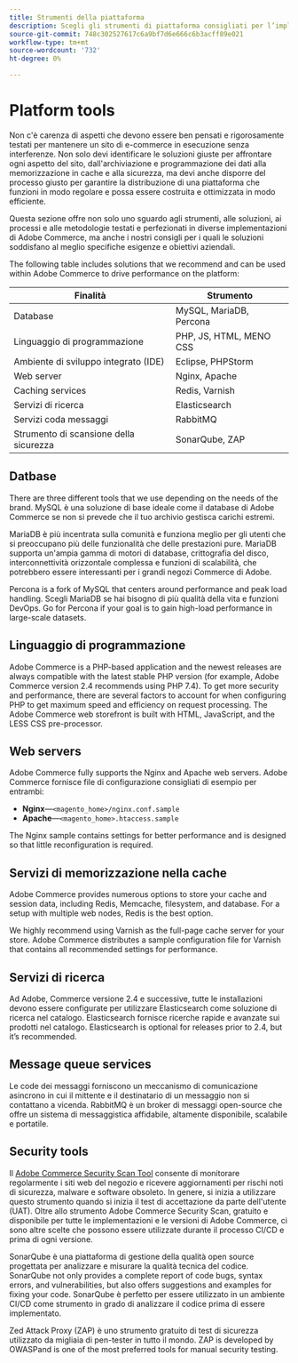 ```yaml
---
title: Strumenti della piattaforma
description: Scegli gli strumenti di piattaforma consigliati per l’implementazione di Adobe Commerce.
source-git-commit: 748c302527617c6a9bf7d6e666c6b3acff89e021
workflow-type: tm+mt
source-wordcount: '732'
ht-degree: 0%

---
```



# Platform tools

Non c&#39;è carenza di aspetti che devono essere ben pensati e rigorosamente testati per mantenere un sito di e-commerce in esecuzione senza interferenze. Non solo devi identificare le soluzioni giuste per affrontare ogni aspetto del sito, dall&#39;archiviazione e programmazione dei dati alla memorizzazione in cache e alla sicurezza, ma devi anche disporre del processo giusto per garantire la distribuzione di una piattaforma che funzioni in modo regolare e possa essere costruita e ottimizzata in modo efficiente.

Questa sezione offre non solo uno sguardo agli strumenti, alle soluzioni, ai processi e alle metodologie testati e perfezionati in diverse implementazioni di Adobe Commerce, ma anche i nostri consigli per i quali le soluzioni soddisfano al meglio specifiche esigenze e obiettivi aziendali.

The following table includes solutions that we recommend and can be used within Adobe Commerce to drive performance on the platform:

| Finalità | Strumento |
|------------------------------------------|-------------------------|
| Database | MySQL, MariaDB, Percona |
| Linguaggio di programmazione | PHP, JS, HTML, MENO CSS |
| Ambiente di sviluppo integrato (IDE) | Eclipse, PHPStorm |
| Web server | Nginx, Apache |
| Caching services | Redis, Varnish |
| Servizi di ricerca | Elasticsearch |
| Servizi coda messaggi | RabbitMQ |
| Strumento di scansione della sicurezza | SonarQube, ZAP |

## Datbase

There are three different tools that we use depending on the needs of the brand. MySQL è una soluzione di base ideale come il database di Adobe Commerce se non si prevede che il tuo archivio gestisca carichi estremi.

MariaDB è più incentrata sulla comunità e funziona meglio per gli utenti che si preoccupano più delle funzionalità che delle prestazioni pure. MariaDB supporta un&#39;ampia gamma di motori di database, crittografia del disco, interconnettività orizzontale complessa e funzioni di scalabilità, che potrebbero essere interessanti per i grandi negozi Commerce di Adobe.

Percona is a fork of MySQL that centers around performance and peak load handling. Scegli MariaDB se hai bisogno di più qualità della vita e funzioni DevOps. Go for Percona if your goal is to gain high-load performance in large-scale datasets.

## Linguaggio di programmazione

Adobe Commerce is a PHP-based application and the newest releases are always compatible with the latest stable PHP version (for example, Adobe Commerce version 2.4 recommends using PHP 7.4). To get more security and performance, there are several factors to account for when configuring PHP to get maximum speed and efficiency on request processing. The Adobe Commerce web storefront is built with HTML, JavaScript, and the LESS CSS pre-processor.

## Web servers

Adobe Commerce fully supports the Nginx and Apache web servers. Adobe Commerce fornisce file di configurazione consigliati di esempio per entrambi:

- **Nginx**—`<magento_home>/nginx.conf.sample`
- **Apache**—`<magento_home>.htaccess.sample`

The Nginx sample contains settings for better performance and is designed so that little reconfiguration is required.

## Servizi di memorizzazione nella cache

Adobe Commerce provides numerous options to store your cache and session data, including Redis, Memcache, filesystem, and database. For a setup with multiple web nodes, Redis is the best option.

We highly recommend using Varnish as the full-page cache server for your store. Adobe Commerce distributes a sample configuration file for Varnish that contains all recommended settings for performance.

## Servizi di ricerca

Ad Adobe, Commerce versione 2.4 e successive, tutte le installazioni devono essere configurate per utilizzare Elasticsearch come soluzione di ricerca nel catalogo. Elasticsearch fornisce ricerche rapide e avanzate sui prodotti nel catalogo. Elasticsearch is optional for releases prior to 2.4, but it’s recommended.

## Message queue services

Le code dei messaggi forniscono un meccanismo di comunicazione asincrono in cui il mittente e il destinatario di un messaggio non si contattano a vicenda. RabbitMQ è un broker di messaggi open-source che offre un sistema di messaggistica affidabile, altamente disponibile, scalabile e portatile.

## Security tools

Il [Adobe Commerce Security Scan Tool](https://docs.magento.com/user-guide/magento/security-scan.html) consente di monitorare regolarmente i siti web del negozio e ricevere aggiornamenti per rischi noti di sicurezza, malware e software obsoleto. In genere, si inizia a utilizzare questo strumento quando si inizia il test di accettazione da parte dell&#39;utente (UAT). Oltre allo strumento Adobe Commerce Security Scan, gratuito e disponibile per tutte le implementazioni e le versioni di Adobe Commerce, ci sono altre scelte che possono essere utilizzate durante il processo CI/CD e prima di ogni versione.

SonarQube è una piattaforma di gestione della qualità open source progettata per analizzare e misurare la qualità tecnica del codice. SonarQube not only provides a complete report of code bugs, syntax errors, and vulnerabilities, but also offers suggestions and examples for fixing your code. SonarQube è perfetto per essere utilizzato in un ambiente CI/CD come strumento in grado di analizzare il codice prima di essere implementato.

Zed Attack Proxy (ZAP) è uno strumento gratuito di test di sicurezza utilizzato da migliaia di pen-tester in tutto il mondo. ZAP is developed by OWASPand is one of the most preferred tools for manual security testing.
